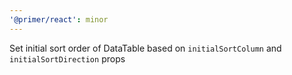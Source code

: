```yaml
---
'@primer/react': minor
---
```


Set initial sort order of DataTable based on `initialSortColumn` and `initialSortDirection` props
